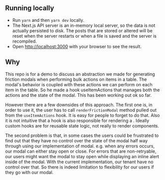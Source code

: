 ## Running locally

- Run `yarn` and then `yarn dev` locally.
- The Next.js API server is an in-memory local server, so the data is not actually persisted to disk. The posts that are stored or altered will be reset when the server restarts or when a file is saved and the server is recompiled.
- Open [http://localhost:3000](http://localhost:3000) with your browser to see the result.

## Why

This repo is for a demo to discuss an abstraction we made for generating friction modals when performing bulk actions on items in a table.
The modal's behavior is coupled with these actions we can perform on each item in the table. So he made a hook useItemActions that manages both the actions and the state of the modal. This has been working out ok so far.

However there are a few downsides of this approach.
The first one is, in order to use it, the user has to call `renderFrictionModal` method pulled out from the `useItemActions` hook. It is easy for people to forget to do that. Also it is not intuitive that a hook is also responsible for rendering a <Modal />. Ideally custom hooks are for reusable state logic, not really to render components.

The second problem is that, in some cases the users could be frustrated to find out that they have no control over the state of the modal half way through using our implementation of modal. e.g. when any errors occurs, our modal can either stay open or close. For errors that are non-retryable, our users might want the modal to stay open while displaying an inline alert inside of the modal. With the current implementation, our tenant have no control over that. So there is indeed limitation to flexibility for our users if they go with our modal.
